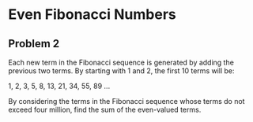 # Even Fibonacci Numbers
## Problem 2

Each new term in the Fibonacci sequence is generated by adding the previous two terms. By starting with 1 and 2, the first 10 terms will be:

1, 2, 3, 5, 8, 13, 21, 34, 55, 89 ...

By considering the terms in the Fibonacci sequence whose terms do not exceed four million, find the sum of the even-valued terms.